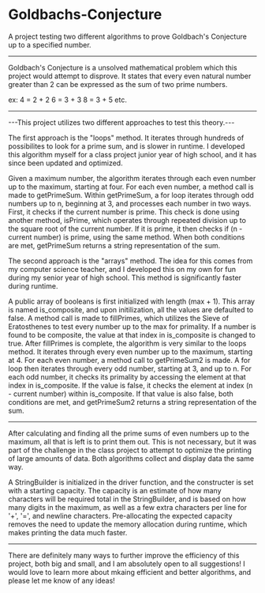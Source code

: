 # Goldbachs-Conjecture
A project testing two different algorithms to prove Goldbach's Conjecture up to a specified number. 

------------------------------------------------------------------

Goldbach's Conjecture is a unsolved mathematical problem which this project would attempt to disprove. It states that every even natural number greater than 2 can be expressed as the sum of two prime numbers.

ex:
  4 = 2 + 2
  6 = 3 + 3
  8 = 3 + 5
  etc.
  
------------------------------------------------------------------

---This project utilizes two different approaches to test this theory.---

The first approach is the "loops" method. It iterates through hundreds of possibilites to look for a prime sum, and is slower in runtime. I developed this algorithm myself for a class project junior year of high school, and it has since been updated and optimized. 

  Given a maximum number, the algorithm iterates through each even number up to the maximum, starting at four. For each even number, a method call is made to getPrimeSum. Within getPrimeSum, a for loop iterates through odd numbers up to n, beginning at 3, and processes each number in two ways. First, it checks if the current number is prime. This check is done using another method, isPrime, which operates through repeated division up to the square root of the current number. If it is prime, it then checks if (n - current number) is prime, using the same method. When both conditions are met, getPrimeSum returns a string representation of the sum. 
  
The second approach is the "arrays" method. The idea for this comes from my computer science teacher, and I developed this on my own for fun during my senior year of high school. This method is significantly faster during runtime. 

  A public array of booleans is first initialized with length (max + 1). This array is named is_composite, and upon initilization, all the values are defaulted to false. A method call is made to fillPrimes, which utilizes the Sieve of Eratosthenes to test every number up to the max for primality. If a number is found to be composite, the value at that index in is_composite is changed to true. After fillPrimes is complete, the algorithm is very similar to the loops method. It iterates through every even number up to the maximum, starting at 4. For each even number, a method call to getPrimeSum2 is made. A for loop then iterates through every odd number, starting at 3, and up to n. For each odd number, it checks its primality by accessing the element at that index in is_composite. If the value is false, it checks the element at index (n - current number) within is_composite. If that value is also false, both conditions are met, and getPrimeSum2 returns a string representation of the sum. 

------------------------------------------------------------------

  After calculating and finding all the prime sums of even numbers up to the maximum, all that is left is to print them out. This is not necessary, but it was part of the challenge in the class project to attempt to optimize the printing of large amounts of data. Both algorithms collect and display data the same way.
  
  A StringBuilder is initialized in the driver function, and the constructer is set with a starting capacity. The capacity is an estimate of how many characters will be required total in the StringBuilder, and is based on how many digits in the maximum, as well as a few extra characters per line for '+', '=', and newline characters. Pre-allocating the expected capacity removes the need to update the memory allocation during runtime, which makes printing the data much faster.
  
  ------------------------------------------------------------------
  
  There are definitely many ways to further improve the efficiency of this project, both big and small, and I am absolutely open to all suggestions! I would love to learn more about mkaing efficient and better algorithms, and please let me know of any ideas!
  
